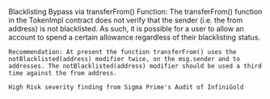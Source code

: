 Blacklisting Bypass via transferFrom() Function: The transferFrom() function in the TokenImpl contract does not verify that the sender (i.e. the from address) is not blacklisted. As such, it is possible for a user to allow an account to spend a certain allowance regardless of their blacklisting status.

    Recommendation: At present the function transferFrom() uses the notBlacklisted(address) modifier twice, on the msg.sender and to addresses. The notBlacklisted(address) modifier should be used a third time against the from address.

    High Risk severity finding from Sigma Prime's Audit of InfiniGold